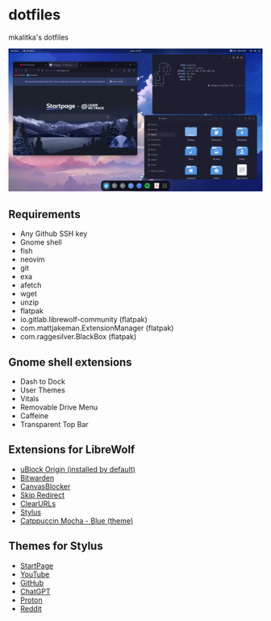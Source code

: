 # dotfiles

mkalitka's dotfiles

![screenshot](./resources/screenshots/screenshot.png)

## Requirements

- Any Github SSH key
- Gnome shell
- fish
- neovim
- git
- exa
- afetch
- wget
- unzip
- flatpak
- io.gitlab.librewolf-community (flatpak)
- com.mattjakeman.ExtensionManager (flatpak)
- com.raggesilver.BlackBox (flatpak)

## Gnome shell extensions

- Dash to Dock
- User Themes
- Vitals
- Removable Drive Menu
- Caffeine
- Transparent Top Bar

## Extensions for LibreWolf

- [uBlock Origin (installed by default)](https://addons.mozilla.org/en-US/firefox/addon/ublock-origin/)
- [Bitwarden](https://addons.mozilla.org/en-US/firefox/addon/bitwarden-password-manager/)
- [CanvasBlocker](https://addons.mozilla.org/en-US/firefox/addon/canvasblocker/)
- [Skip Redirect](https://addons.mozilla.org/en-US/firefox/addon/skip-redirect/)
- [ClearURLs](https://addons.mozilla.org/en-US/firefox/addon/skip-redirect/)
- [Stylus](https://addons.mozilla.org/en-US/firefox/addon/skip-redirect/)
- [Catppuccin Mocha - Blue (theme)](https://addons.mozilla.org/en-US/firefox/addon/skip-redirect/)

## Themes for Stylus
- [StartPage](https://github.com/catppuccin/userstyles/raw/main/styles/startpage/catppuccin.user.css)
- [YouTube](https://github.com/catppuccin/userstyles/raw/main/styles/youtube/catppuccin.user.css)
- [GitHub](https://github.com/catppuccin/userstyles/raw/main/styles/github/catppuccin.user.css)
- [ChatGPT](https://github.com/catppuccin/userstyles/raw/main/styles/chatgpt/catppuccin.user.css)
- [Proton](https://github.com/catppuccin/userstyles/raw/main/styles/proton/catppuccin.user.css)
- [Reddit](https://github.com/catppuccin/userstyles/raw/main/styles/reddit/catppuccin.user.css)

